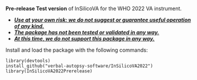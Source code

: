 **Pre-release Test version** of InSilicoVA for the WHO 2022 VA instrument. 


* <ins>**_Use at your own risk: we do not suggest or guarantee useful operation of any kind._**</ins>
* <ins>**_The package has not been tested or validated in any way._**</ins>
* <ins>**_At this time, we do not support this package in any way._**</ins>

Install and load the package with the following commands:
```
library(devtools)
install_github("verbal-autopsy-software/InSilicoVA2022")
library(InSilicoVA2022Prerelease)
```
